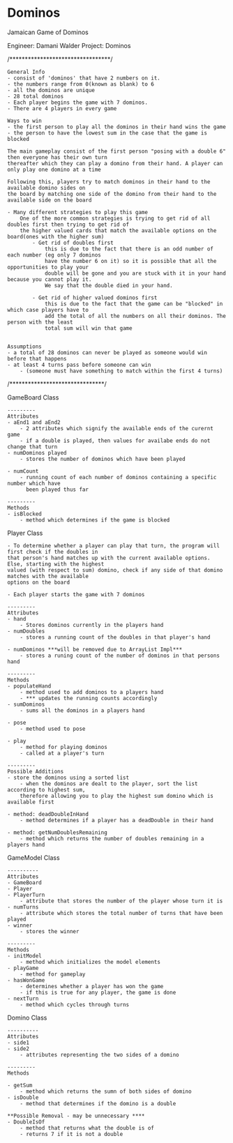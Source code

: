 # Dominos
Jamaican Game of Dominos

Engineer: 	Damani Walder
Project:	Dominos

/*********************************/

	General Info
	- consist of 'dominos' that have 2 numbers on it.
	- the numbers range from 0(known as blank) to 6
	- all the dominos are unique
	- 28 total dominos
	- Each player begins the game with 7 dominos. 
	- There are 4 players in every game

	Ways to win
	- the first person to play all the dominos in their hand wins the game	
	- the person to have the lowest sum in the case that the game is blocked
	
	The main gameplay consist of the first person "posing with a double 6" then everyone has their own turn 
	thereafter which they can play a domino from their hand. A player can only play one domino at a time

	Following this, players try to match dominos in their hand to the available domino sides on
	the board by matching one side of the domino from their hand to the available side on the board
		
	- Many different strategies to play this game
		One of the more common strategies is trying to get rid of all doubles first	then trying to get rid of 
		the higher valued cards that match the available options on the board(ones with the higher sum)
			- Get rid of doubles first 
				this is due to the fact that there is an odd number of each number (eg only 7 dominos 
				have the number 6 on it) so it is possible that all the opportunities to play your 
				double will be gone and you are stuck with it in your hand because you cannot play it.
				We say that the double died in your hand.

			- Get rid of higher valued dominos first
				this is due to the fact that the game can be "blocked" in which case players have to 
				add the total of all the numbers on all their dominos. The person with the least 
				total sum will win that game

	
	Assumptions
	- a total of 28 dominos can never be played as someone would win before that happens 
	- at least 4 turns pass before someone can win 
 		- (someone must have something to match within the first 4 turns)


/*******************************/

GameBoard Class
	
	---------
	Attributes 
	- aEnd1 and aEnd2
		- 2 attributes which signify the available ends of the curernt game  
		- if a double is played, then values for availabe ends do not change that turn
	- numDominos played
		- stores the number of dominos which have been played 	
	
	- numCount
		- running count of each number of dominos containing a specific number which have 
		  been played thus far

	---------
	Methods
	- isBlocked
		- method which determines if the game is blocked
	

Player Class
	
	- To determine whether a player can play that turn, the program will first check if the doubles in 
	that person's hand matches up with the current available options. Else, starting with the highest 
	valued (with respect to sum) domino, check if any side of that domino matches with the available
	options on the board

	- Each player starts the game with 7 dominos

	---------
	Attributes 
	- hand
		- Stores dominos currently in the players hand 
	- numDoubles
		- stores a running count of the doubles in that player's hand 
	
	- numDominos ***will be removed due to ArrayList Impl*** 
		- stores a runing count of the number of dominos in that persons hand 	

	---------
	Methods
	- populateHand
		- method used to add dominos to a players hand
		- *** updates the running counts accordingly
	- sumDominos
		- sums all the dominos in a players hand
	
	- pose	
		- method used to pose
	
	- play	
		- method for playing dominos 
		- called at a player's turn
	
	---------
	Possible Additions
	- store the dominos using a sorted list
		- when the dominos are dealt to the player, sort the list according to highest sum, 
		therefore allowing you to play the highest sum domino which is available first
	
	- method: deadDoubleInHand
		- method determines if a player has a deadDouble in their hand
	
	- method: getNumDoublesRemaining
		- method which returns the number of doubles remaining in a players hand 

GameModel Class

	----------
	Attributes 
	- GameBoard
	- Player
	- PlayerTurn
		- attribute that stores the number of the player whose turn it is 
	- numTurns
		- attribute which stores the total number of turns that have been played
	- winner
		- stores the winner 
	
	---------
	Methods
	- initModel
		- method which initializes the model elements
	- playGame
		- method for gameplay
	- hasWonGame
		- determines whether a player has won the game
		- if this is true for any player, the game is done
	- nextTurn
		- method which cycles through turns

Domino Class

	----------
	Attributes
	- side1
	- side2
		- attributes representing the two sides of a domino
	
	---------
	Methods

	- getSum
		- method which returns the sumn of both sides of domino
	- isDouble 
		- method that determines if the domino is a double 
	
	**Possible Removal - may be unnecessary ****
	- DoubleIsOf
		- method that returns what the double is of
		- returns 7 if it is not a double


